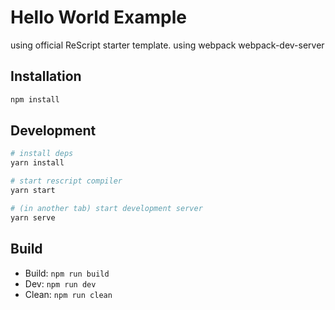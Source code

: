 # Hello World Example

using official ReScript starter template.
using webpack webpack-dev-server

## Installation

```sh
npm install
```

## Development

```sh
# install deps
yarn install

# start rescript compiler
yarn start

# (in another tab) start development server
yarn serve
```

## Build

- Build: `npm run build`
- Dev: `npm run dev`
- Clean: `npm run clean`
